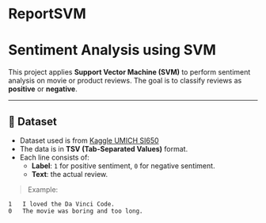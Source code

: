 # ReportSVM
# Sentiment Analysis using SVM

This project applies **Support Vector Machine (SVM)** to perform sentiment analysis on movie or product reviews. The goal is to classify reviews as **positive** or **negative**.

---

## 📂 Dataset

- Dataset used is from [Kaggle UMICH SI650](https://www.kaggle.com/c/si650winter11/data)
- The data is in **TSV (Tab-Separated Values)** format.
- Each line consists of:
  - **Label**: `1` for positive sentiment, `0` for negative sentiment.
  - **Text**: the actual review.

> Example:
```tsv
1   I loved the Da Vinci Code.
0   The movie was boring and too long.
